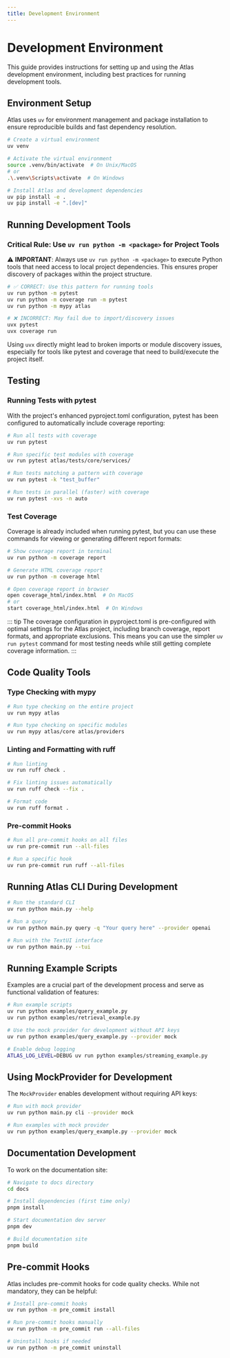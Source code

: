 ```yaml
---
title: Development Environment
---
```


# Development Environment

This guide provides instructions for setting up and using the Atlas development environment, including best practices for running development tools.

## Environment Setup

Atlas uses `uv` for environment management and package installation to ensure reproducible builds and fast dependency resolution.

```bash
# Create a virtual environment
uv venv

# Activate the virtual environment
source .venv/bin/activate  # On Unix/MacOS
# or
.\.venv\Scripts\activate  # On Windows

# Install Atlas and development dependencies
uv pip install -e .
uv pip install -e ".[dev]"
```

## Running Development Tools

### Critical Rule: Use `uv run python -m <package>` for Project Tools

⚠️ **IMPORTANT**: Always use `uv run python -m <package>` to execute Python tools that need access to local project dependencies. This ensures proper discovery of packages within the project structure.

```bash
# ✅ CORRECT: Use this pattern for running tools
uv run python -m pytest
uv run python -m coverage run -m pytest
uv run python -m mypy atlas

# ❌ INCORRECT: May fail due to import/discovery issues
uvx pytest
uvx coverage run
```

Using `uvx` directly might lead to broken imports or module discovery issues, especially for tools like pytest and coverage that need to build/execute the project itself.

## Testing

### Running Tests with pytest

With the project's enhanced pyproject.toml configuration, pytest has been configured to automatically include coverage reporting:

```bash
# Run all tests with coverage
uv run pytest

# Run specific test modules with coverage
uv run pytest atlas/tests/core/services/

# Run tests matching a pattern with coverage
uv run pytest -k "test_buffer"

# Run tests in parallel (faster) with coverage
uv run pytest -xvs -n auto
```

### Test Coverage

Coverage is already included when running pytest, but you can use these commands for viewing or generating different report formats:

```bash
# Show coverage report in terminal
uv run python -m coverage report

# Generate HTML coverage report
uv run python -m coverage html

# Open coverage report in browser
open coverage_html/index.html  # On MacOS
# or
start coverage_html/index.html  # On Windows
```

::: tip
The coverage configuration in pyproject.toml is pre-configured with optimal settings for the Atlas project, including branch coverage, report formats, and appropriate exclusions. This means you can use the simpler `uv run pytest` command for most testing needs while still getting complete coverage information.
:::

## Code Quality Tools

### Type Checking with mypy

```bash
# Run type checking on the entire project
uv run mypy atlas

# Run type checking on specific modules
uv run mypy atlas/core atlas/providers
```

### Linting and Formatting with ruff

```bash
# Run linting
uv run ruff check .

# Fix linting issues automatically
uv run ruff check --fix .

# Format code
uv run ruff format .
```

### Pre-commit Hooks

```bash
# Run all pre-commit hooks on all files
uv run pre-commit run --all-files

# Run a specific hook
uv run pre-commit run ruff --all-files
```

## Running Atlas CLI During Development

```bash
# Run the standard CLI
uv run python main.py --help

# Run a query
uv run python main.py query -q "Your query here" --provider openai

# Run with the TextUI interface
uv run python main.py --tui
```

## Running Example Scripts

Examples are a crucial part of the development process and serve as functional validation of features:

```bash
# Run example scripts
uv run python examples/query_example.py
uv run python examples/retrieval_example.py

# Use the mock provider for development without API keys
uv run python examples/query_example.py --provider mock

# Enable debug logging
ATLAS_LOG_LEVEL=DEBUG uv run python examples/streaming_example.py
```

## Using MockProvider for Development

The `MockProvider` enables development without requiring API keys:

```bash
# Run with mock provider
uv run python main.py cli --provider mock

# Run examples with mock provider
uv run python examples/query_example.py --provider mock
```

## Documentation Development

To work on the documentation site:

```bash
# Navigate to docs directory
cd docs

# Install dependencies (first time only)
pnpm install

# Start documentation dev server
pnpm dev

# Build documentation site
pnpm build
```

## Pre-commit Hooks

Atlas includes pre-commit hooks for code quality checks. While not mandatory, they can be helpful:

```bash
# Install pre-commit hooks
uv run python -m pre_commit install

# Run pre-commit hooks manually
uv run python -m pre_commit run --all-files

# Uninstall hooks if needed
uv run python -m pre_commit uninstall
```